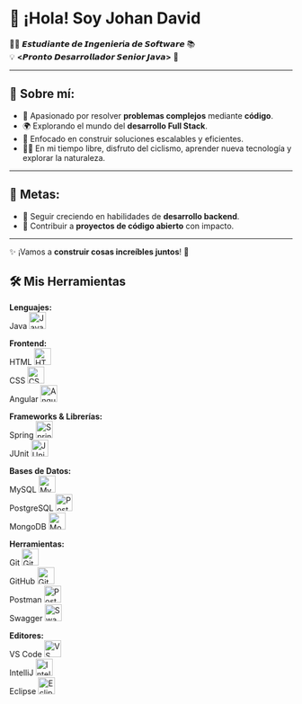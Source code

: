 # 👋 ¡Hola! Soy Johan David  

👨‍💻 **𝙀𝙨𝙩𝙪𝙙𝙞𝙖𝙣𝙩𝙚 𝙙𝙚 𝙄𝙣𝙜𝙚𝙣𝙞𝙚𝙧í𝙖 𝙙𝙚 𝙎𝙤𝙛𝙩𝙬𝙖𝙧𝙚** 📚  
💡 **<𝙋𝙧𝙤𝙣𝙩𝙤 𝘿𝙚𝙨𝙖𝙧𝙧𝙤𝙡𝙡𝙖𝙙𝙤𝙧 𝙎𝙚𝙣𝙞𝙤𝙧 𝙅𝙖𝙫𝙖>** 🚀  

---

## 🌟 **Sobre mí:**

- 🔧 Apasionado por resolver **problemas complejos** mediante **código**.  
- 🌍 Explorando el mundo del **desarrollo Full Stack**.  
- 🎯 Enfocado en construir soluciones escalables y eficientes.  
- 🚴‍♂️ En mi tiempo libre, disfruto del ciclismo, aprender nueva tecnología y explorar la naturaleza.  

---

## 🎯 **Metas:**

- 🌱 Seguir creciendo en habilidades de **desarrollo backend**.  
- 🚀 Contribuir a **proyectos de código abierto** con impacto.  

---

✨ ¡Vamos a **construir cosas increíbles juntos**! 🚀

## 🛠️ Mis Herramientas

**Lenguajes:**  
Java <img src="https://cdn.jsdelivr.net/gh/devicons/devicon/icons/java/java-original.svg" width="30" alt="Java" />

**Frontend:**  
HTML <img src="https://cdn.jsdelivr.net/gh/devicons/devicon/icons/html5/html5-original.svg" width="30" alt="HTML" />  
CSS <img src="https://cdn.jsdelivr.net/gh/devicons/devicon/icons/css3/css3-original.svg" width="30" alt="CSS" />  
Angular <img src="https://cdn.jsdelivr.net/gh/devicons/devicon/icons/angularjs/angularjs-original.svg" width="30" alt="Angular" />

**Frameworks & Librerías:**  
Spring <img src="https://cdn.jsdelivr.net/gh/devicons/devicon/icons/spring/spring-original.svg" width="30" alt="Spring" />  
JUnit <img src="https://cdn.jsdelivr.net/gh/devicons/devicon/icons/junit/junit-original.svg" width="30" alt="JUnit" />

**Bases de Datos:**  
MySQL <img src="https://cdn.jsdelivr.net/gh/devicons/devicon/icons/mysql/mysql-original.svg" width="30" alt="MySQL" />  
PostgreSQL <img src="https://cdn.jsdelivr.net/gh/devicons/devicon/icons/postgresql/postgresql-original.svg" width="30" alt="PostgreSQL" />  
MongoDB <img src="https://cdn.jsdelivr.net/gh/devicons/devicon/icons/mongodb/mongodb-original.svg" width="30" alt="MongoDB" />

**Herramientas:**  
Git <img src="https://cdn.jsdelivr.net/gh/devicons/devicon/icons/git/git-original.svg" width="30" alt="Git" />  
GitHub <img src="https://cdn.jsdelivr.net/gh/devicons/devicon/icons/github/github-original.svg" width="30" alt="GitHub" />  
Postman <img src="https://cdn.jsdelivr.net/gh/devicons/devicon/icons/postman/postman-original.svg" width="30" alt="Postman" />  
Swagger <img src="https://cdn.jsdelivr.net/gh/devicons/devicon/icons/swagger/swagger-original.svg" width="30" alt="Swagger" />

**Editores:**  
VS Code <img src="https://cdn.jsdelivr.net/gh/devicons/devicon/icons/vscode/vscode-original.svg" width="30" alt="VS Code" />  
IntelliJ <img src="https://cdn.jsdelivr.net/gh/devicons/devicon/icons/intellij/intellij-original.svg" width="30" alt="IntelliJ" />  
Eclipse <img src="https://cdn.jsdelivr.net/gh/devicons/devicon/icons/eclipse/eclipse-original.svg" width="30" alt="Eclipse" />













